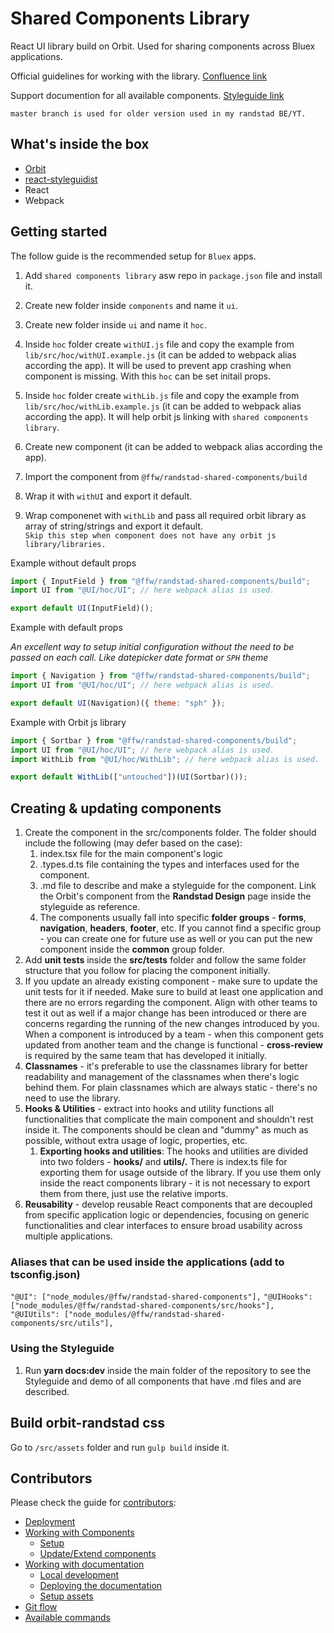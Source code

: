 # Shared Components Library

React UI library build on Orbit. Used for sharing components across Bluex applications.

Official guidelines for working with the library. [Confluence link](https://global-confluence.randstadservices.com/display/RXP/Component+Libraries)

Support documention for all available components. [Styleguide link](https://bluex-shared-components-docs-main.netlify.app/)

`master branch is used for older version used in my randstad BE/YT.`

## What's inside the box

- [Orbit](https://randstad.design/)
- [react-styleguidist](https://react-styleguidist.js.org/)
- React
- Webpack

## Getting started

The follow guide is the recommended setup for `Bluex` apps.

1. Add `shared components library` asw repo in `package.json` file and install it.

2. Create new folder inside `components` and name it `ui`.

3. Create new folder inside `ui` and name it `hoc`.

4. Inside `hoc` folder create `withUI.js` file and copy the example from `lib/src/hoc/withUI.example.js` (it can be added to webpack alias according the app). It will be used to prevent app crashing when component is missing. With this `hoc` can be set initail props.

5. Inside `hoc` folder create `withLib.js` file and copy the example from `lib/src/hoc/withLib.example.js` (it can be added to webpack alias according the app). It will help orbit js linking with `shared components library`.

6. Create new component (it can be added to webpack alias according the app).

7. Import the component from `@ffw/randstad-shared-components/build`

8. Wrap it with `withUI` and export it default.

9. Wrap componenet with `withLib` and pass all required orbit library as array of string/strings and export it default.  
   `Skip this step when component does not have any orbit js library/libraries.`

Example without default props

```jsx
import { InputField } from "@ffw/randstad-shared-components/build";
import UI from "@UI/hoc/UI"; // here webpack alias is used.

export default UI(InputField)();
```

Example with default props

_An excellent way to setup initial configuration without the need to be passed on each call. Like datepicker date format or `SPH` theme_

```jsx
import { Navigation } from "@ffw/randstad-shared-components/build";
import UI from "@UI/hoc/UI"; // here webpack alias is used.

export default UI(Navigation)({ theme: "sph" });
```

Example with Orbit js library

```jsx
import { Sortbar } from "@ffw/randstad-shared-components/build";
import UI from "@UI/hoc/UI"; // here webpack alias is used.
import WithLib from "@UI/hoc/WithLib"; // here webpack alias is used.

export default WithLib(["untouched"])(UI(Sortbar)());
```


## Creating & updating components

1.  Create the component in the src/components folder. The folder should include the following (may defer based on the case):  
      1.  index.tsx file for the main component's logic
      2.  <ComponentName>.types.d.ts file containing the types and interfaces used for the component.
      3.  <ComponentName>.md file to describe and make a styleguide for the component. Link the Orbit's component from the  **Randstad Design**  page inside the styleguide as reference.
      4.  The components usually fall into specific  **folder**  **groups**  -  **forms**,  **navigation**,  **headers**,  **footer**, etc. If you cannot find a specific group - you can create one for future use as well or you can put the new component inside the  **common**  group folder.
2.  Add  **unit tests**  inside the  **src/__tests__**  folder and follow the same folder structure that you follow for placing the component initially.
3.  If you update an already existing component - make sure to update the unit tests for it if needed. Make sure to build at least one application and there are no errors regarding the component. Align with other teams to test it out as well if a major change has been introduced or there are concerns regarding the running of the new changes introduced by you. When a component is introduced by a team - when this component gets updated from another team and the change is functional -  **cross-review**  is required by the same team that has developed it initially.
4.  **Classnames**  - it's preferable to use the classnames library for better readability and management of the classnames when there's logic behind them. For plain classnames which are always static - there's no need to use the library.
5.  **Hooks & Utilities**  - extract into hooks and utility functions all functionalities that complicate the main component and shouldn't rest inside it. The components should be clean and "dummy" as much as possible, without extra usage of logic, properties, etc.
    1.  **Exporting hooks and utilities**: The hooks and utilities are divided into two folders -  **hooks/**  and  **utils/.**  There is index.ts file for exporting them for usage outside of the library. If you use them only inside the react components library - it is not necessary to export them from there, just use the relative imports.
6.  **Reusability**  - develop reusable React components that are decoupled from specific application logic or dependencies, focusing on generic functionalities and clear interfaces to ensure broad usability across multiple applications.

### **Aliases that can be used inside the applications (add to tsconfig.json)**

``"@UI": ["node_modules/@ffw/randstad-shared-components"],``
``"@UIHooks": ["node_modules/@ffw/randstad-shared-components/src/hooks"],``  
``"@UIUtils": ["node_modules/@ffw/randstad-shared-components/src/utils"],``
### **Using the Styleguide**

1.  Run  **yarn docs:dev**  inside the main folder of the repository to see the Styleguide and demo of all components that have .md files and are described.

## Build orbit-randstad css

Go to `/src/assets` folder and run `gulp build` inside it.
## Contributors

Please check the guide for [contributors](https://gitlab.workingpropeople.com/randstad-bluex/git-df-prd-bluex-lib-react-components/-/blob/dev/CONTRIBUTORS.md):

- [Deployment](https://gitlab.workingpropeople.com/randstad-bluex/git-df-prd-bluex-lib-react-components/-/blob/dev/CONTRIBUTORS.md#deployment)
- [Working with Components](https://gitlab.workingpropeople.com/randstad-bluex/git-df-prd-bluex-lib-react-components/-/blob/dev/CONTRIBUTORS.md#working-with-components)
  - [Setup](https://gitlab.workingpropeople.com/randstad-bluex/git-df-prd-bluex-lib-react-components/-/blob/dev/CONTRIBUTORS.md#setup)
  - [Update/Extend components](https://gitlab.workingpropeople.com/randstad-bluex/git-df-prd-bluex-lib-react-components/-/blob/dev/CONTRIBUTORS.md#updateextend-components)
- [Working with documentation](https://gitlab.workingpropeople.com/randstad-bluex/git-df-prd-bluex-lib-react-components/-/blob/dev/CONTRIBUTORS.md#working-with-documentation)
  - [Local development](https://gitlab.workingpropeople.com/randstad-bluex/git-df-prd-bluex-lib-react-components/-/blob/dev/CONTRIBUTORS.md#local-development)
  - [Deploying the documentation](https://gitlab.workingpropeople.com/randstad-bluex/git-df-prd-bluex-lib-react-components/-/blob/dev/CONTRIBUTORS.md#deploying-the-documentation)
  - [Setup assets](https://gitlab.workingpropeople.com/randstad-bluex/git-df-prd-bluex-lib-react-components/-/blob/dev/CONTRIBUTORS.md#setup-assets)
- [Git flow](https://gitlab.workingpropeople.com/randstad-bluex/git-df-prd-bluex-lib-react-components/-/blob/dev/CONTRIBUTORS.md#git-flow)
- [Available commands](https://gitlab.workingpropeople.com/randstad-bluex/git-df-prd-bluex-lib-react-components/-/blob/dev/CONTRIBUTORS.md#available-commands)

